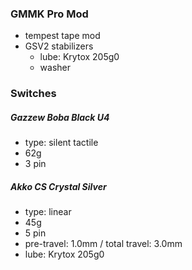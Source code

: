 ### GMMK Pro Mod
- tempest tape mod
- GSV2 stabilizers
  - lube: Krytox 205g0
  - washer

### Switches

##### Gazzew Boba Black U4
- type: silent tactile
- 62g
- 3 pin

##### Akko CS Crystal Silver
- type: linear
- 45g
- 5 pin
- pre-travel: 1.0mm / total travel: 3.0mm
- lube: Krytox 205g0
